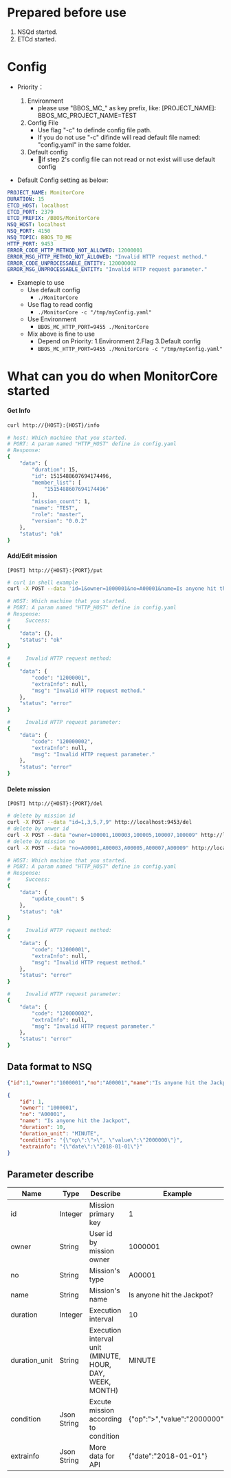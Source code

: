 # Prepared before use

1. NSQd started.
2. ETCd started.

# Config

* Priority：
    1. Environment
        * please use "BBOS_MC_" as key prefix, like: [PROJECT_NAME]: BBOS_MC_PROJECT_NAME=TEST
    2. Config File
        * Use flag "-c" to definde config file path.
        * If you do not use "-c" difinde will read default file named: "config.yaml" in the same folder.
    3. Default config
        * if step 2's config file can not read or not exist will use default config

* Default Config setting as below:
```yaml
PROJECT_NAME: MonitorCore
DURATION: 15
ETCD_HOST: localhost
ETCD_PORT: 2379
ETCD_PREFIX: /BBOS/MonitorCore
NSQ_HOST: localhost
NSQ_PORT: 4150
NSQ_TOPIC: BBOS_TO_ME
HTTP_PORT: 9453
ERROR_CODE_HTTP_METHOD_NOT_ALLOWED: 12000001
ERROR_MSG_HTTP_METHOD_NOT_ALLOWED: "Invalid HTTP request method."
ERROR_CODE_UNPROCESSABLE_ENTITY: 120000002
ERROR_MSG_UNPROCESSABLE_ENTITY: "Invalid HTTP request parameter."
```

* Exameple to use
    * Use default config
        * ```./MonitorCore```
    * Use flag to read config
        * ```./MonitorCore -c "/tmp/myConfig.yaml"```
    * Use Environment
        * ```BBOS_MC_HTTP_PORT=9455 ./MonitorCore```
    * Mix above is fine to use
        * Depend on Priority: 1.Environment 2.Flag 3.Default config
        * ```BBOS_MC_HTTP_PORT=9455 ./MonitorCore -c "/tmp/myConfig.yaml"```

# What can you do when MonitorCore started

#### Get Info

```bash
curl http://{HOST}:{HOST}/info

# host: Which machine that you started.
# PORT: A param named "HTTP_HOST" define in config.yaml
# Response:
{
    "data": {
        "duration": 15,
        "id": 1515488607694174496,
        "member_list": [
            "1515488607694174496"
        ],
        "mission_count": 1,
        "name": "TEST",
        "role": "master",
        "version": "0.0.2"
    },
    "status": "ok"
}
```

#### Add/Edit mission

```
[POST] http://{HOST}:{PORT}/put
```
```bash
# curl in shell example
curl -X POST --data 'id=1&owner=1000001&no=A00001&name=Is anyone hit the Jackpot&duration=10&duration_unit=MINUTE&condition={"op":">", "value":"2000000"}&extrainfo={"date":"2018-01-01"}' http://localhost:9453/put

# HOST: Which machine that you started.
# PORT: A param named "HTTP_HOST" define in config.yaml
# Response:
#     Success:
{
    "data": {},
    "status": "ok"
}

#     Invalid HTTP request method:
{
    "data": {
        "code": "12000001",
        "extraInfo": null,
        "msg": "Invalid HTTP request method."
    },
    "status": "error"
}

#     Invalid HTTP request parameter:
{
    "data": {
        "code": "120000002",
        "extraInfo": null,
        "msg": "Invalid HTTP request parameter."
    },
    "status": "error"
}
```

#### Delete mission

```
[POST] http://{HOST}:{PORT}/del
```
```bash
# delete by mission id
curl -X POST --data "id=1,3,5,7,9" http://localhost:9453/del
# delete by onwer id
curl -X POST --data "owner=100001,100003,100005,100007,100009" http://localhost:9453/del
# delete by mission no
curl -X POST --data "no=A00001,A00003,A00005,A00007,A00009" http://localhost:9453/del

# HOST: Which machine that you started.
# PORT: A param named "HTTP_HOST" define in config.yaml
# Response:
#     Success:
{
    "data": {
        "update_count": 5
    },
    "status": "ok"
}

#     Invalid HTTP request method:
{
    "data": {
        "code": "12000001",
        "extraInfo": null,
        "msg": "Invalid HTTP request method."
    },
    "status": "error"
}

#     Invalid HTTP request parameter:
{
    "data": {
        "code": "120000002",
        "extraInfo": null,
        "msg": "Invalid HTTP request parameter."
    },
    "status": "error"
}
```

## Data format to NSQ

```json
{"id":1,"owner":"1000001","no":"A00001","name":"Is anyone hit the Jackpot","duration":10,"duration_unit":"MINUTE","condition":"{\"op\":\">\", \"value\":\"2000000\"}","extrainfo":"{\"date\":\"2018-01-01\"}"}
```

```json
{
    "id": 1,
    "owner": "1000001",
    "no": "A00001",
    "name": "Is anyone hit the Jackpot",
    "duration": 10,
    "duration_unit": "MINUTE",
    "condition": "{\"op\":\">\", \"value\":\"2000000\"}",
    "extrainfo": "{\"date\":\"2018-01-01\"}"
}
```


## Parameter describe

| Name | Type | Describe | Example |
|---|---|---|---|
| id | Integer | Mission primary key | 1 |
| owner | String | User id by mission owner | 1000001 |
| no | String | Mission's type | A00001 |
| name | String | Mission's name | Is anyone hit the Jackpot? |
| duration | Integer | Execution interval | 10 |
| duration_unit | String | Execution interval unit (MINUTE, HOUR, DAY, WEEK, MONTH) | MINUTE |
| condition | Json String | Excute mission according to condition | {"op":">","value":"2000000"} |
| extrainfo | Json String | More data for API | {"date":"2018-01-01"} |